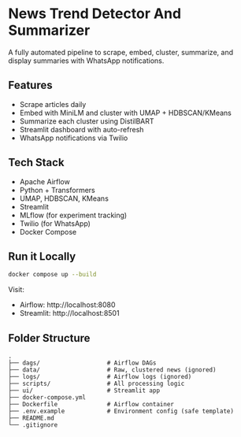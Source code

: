 # News Trend Detector And Summarizer

A fully automated pipeline to scrape, embed, cluster, summarize, and display summaries with WhatsApp notifications.

## Features
- Scrape articles daily
- Embed with MiniLM and cluster with UMAP + HDBSCAN/KMeans
- Summarize each cluster using DistilBART
- Streamlit dashboard with auto-refresh
- WhatsApp notifications via Twilio

## Tech Stack
- Apache Airflow
- Python + Transformers
- UMAP, HDBSCAN, KMeans
- Streamlit
- MLflow (for experiment tracking)
- Twilio (for WhatsApp)
- Docker Compose

## Run it Locally

```bash
docker compose up --build
```

Visit:
- Airflow: http://localhost:8080
- Streamlit: http://localhost:8501

## Folder Structure

```
.
├── dags/                   # Airflow DAGs
├── data/                   # Raw, clustered news (ignored)
├── logs/                   # Airflow logs (ignored)
├── scripts/                # All processing logic
├── ui/                     # Streamlit app
├── docker-compose.yml
├── Dockerfile              # Airflow container
├── .env.example            # Environment config (safe template)
├── README.md
└── .gitignore
```
